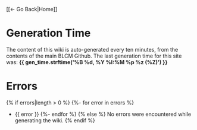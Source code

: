 [[← Go Back|Home]]

# Generation Time

The content of this wiki is auto-generated every ten minutes, from
the contents of the main BLCM Github.  The last generation time for
this site was: **{{ gen_time.strftime('%B %d, %Y %I:%M %p %z (%Z)') }}**

# Errors

{% if errors|length > 0 %}
{%- for error in errors %}
- {{ error }}
{%- endfor %}
{% else %}
No errors were encountered while generating the wiki.
{% endif %}
